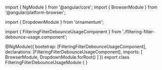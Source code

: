 import { NgModule } from '@angular/core';
import { BrowserModule } from '@angular/platform-browser';
  
import { DropdownModule } from 'ornamentum';
  
import { FilteringFilterDebounceUsageComponent } from './filtering-filter-debounce-usage.component';

@NgModule({
 bootstrap: [FilteringFilterDebounceUsageComponent],
 declarations: [FilteringFilterDebounceUsageComponent],
 imports: [
    BrowserModule, 
    DropdownModule.forRoot()
  ]
})
export class FilteringFilterDebounceUsageModule {
}
